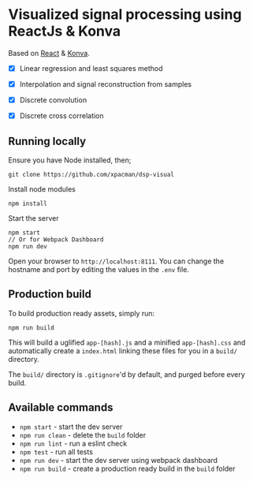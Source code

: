 # Visualized signal processing using ReactJs & Konva

Based on [React](https://facebook.github.io/react/) & [Konva](https://github.com/konvajs/react-konva).

- [x] Linear regression and least squares method
- [x] Interpolation and signal reconstruction from samples
- [x] Discrete convolution
- [x] Discrete cross correlation


## Running locally

Ensure you have Node installed, then;

	git clone https://github.com/xpacman/dsp-visual
	
Install node modules

	npm install
	
Start the server

	npm start
	// Or for Webpack Dashboard
	npm run dev
	
Open your browser to `http://localhost:8111`. You can change the hostname and port by editing the values in the `.env` file.

## Production build

To build production ready assets, simply run:

	npm run build
	
This will build a uglified `app-[hash].js` and a minified `app-[hash].css` and automatically create a `index.html` linking these files for you in a `build/` directory.

The `build/` directory is `.gitignore`'d by default, and purged before every build.

## Available commands

- `npm start` - start the dev server
- `npm run clean` - delete the `build` folder
- `npm run lint` - run a eslint check
- `npm test` - run all tests
- `npm run dev` - start the dev server using webpack dashboard
- `npm run build` - create a production ready build in the `build` folder
